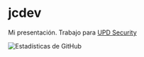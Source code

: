 # jcdev
Mi presentación. Trabajo para [UPD Security](https://discord.updbot.com)



![Estadísticas de GitHub](https://github-readme-stats.vercel.app/api?username=jc-discdev&show_icons=true&theme=dark)
